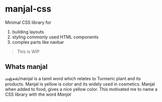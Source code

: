 # manjal-css

Minimal CSS library for 

1. building layouts
2. styling commonly used HTML components
3. complex parts like navbar

> This is WIP

## Whats manjal

மஞ்சல்/manjal is a tamil word which relates to Turmeric plant and its products. Manjal is yellow is color and its widely used in cosmetics. Manjal when added to food, gives a nice yellow color. This motivated me to name a CSS library with the word *Manjal*
